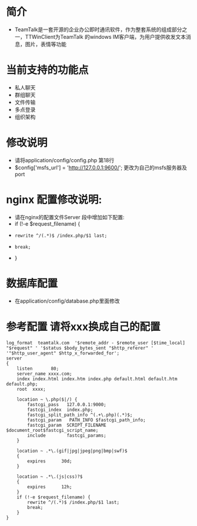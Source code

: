 # 简介
* TeamTalk是一套开源的企业办公即时通讯软件，作为整套系统的组成部分之一，TTWinClient为TeamTalk 的windows IM客户端，为用户提供收发文本消息，图片，表情等功能

# 当前支持的功能点
* 私人聊天
* 群组聊天
* 文件传输
* 多点登录
* 组织架构


# 修改说明
* 请将application/config/config.php 第18行
* $config['msfs_url'] = 'http://127.0.0.1:9600/'; 更改为自己的msfs服务器及port
# nginx 配置修改说明:
* 请在nginx的配置文件Server 段中增加如下配置:
* if (!-e $request_filename) {
*     rewrite ^/(.*)$ /index.php/$1 last;
*     break;
* }
# 数据库配置
* 在application/config/database.php里面修改

# 参考配置 请将xxx换成自己的配置
    log_format  teamtalk.com  '$remote_addr - $remote_user [$time_local] "$request" ' '$status $body_bytes_sent "$http_referer" ' '"$http_user_agent" $http_x_forwarded_for';
    server
    {
        listen       80;
        server_name xxxx.com;
        index index.html index.htm index.php default.html default.htm default.php;
        root  xxxx;

        location ~ \.php($|/) {
            fastcgi_pass   127.0.0.1:9000;
            fastcgi_index  index.php;
            fastcgi_split_path_info ^(.+\.php)(.*)$;
            fastcgi_param   PATH_INFO $fastcgi_path_info;
            fastcgi_param  SCRIPT_FILENAME  $document_root$fastcgi_script_name;
            include        fastcgi_params;
        }

        location ~ .*\.(gif|jpg|jpeg|png|bmp|swf)$
        {
            expires      30d;
        }

        location ~ .*\.(js|css)?$
        {
            expires      12h;
        }
        if (!-e $request_filename) {
            rewrite ^/(.*)$ /index.php/$1 last;
            break;
        }
    }
